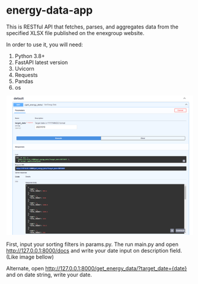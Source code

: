 # energy-data-app
This is RESTful API that fetches, parses, and aggregates data from the specified XLSX file published on the enexgroup website.

In order to use it, you will need:

1) Python 3.8+
2) FastAPI latest version
3) Uvicorn
4) Requests
5) Pandas
6) os

![Screenshot](Screenshot/screenshot.png)

First, input your sorting filters in params.py. The run main.py and open http://127.0.0.1:8000/docs and write your date input on description field. (Like image bellow)

Alternate, open http://127.0.0.1:8000/get_energy_data/?target_date={date} and on date string, write your date.

